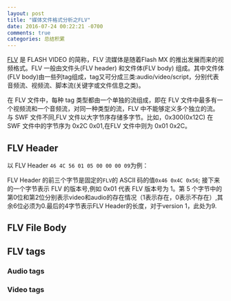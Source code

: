 ```yaml
---
layout: post
title: "媒体文件格式分析之FLV"
date: 2016-07-24 00:22:21 -0700
comments: true
categories: 总结积累
---
```


[FLV](https://en.wikipedia.org/wiki/Flash_Video) 是 FLASH VIDEO 的简称，FLV 流媒体是随着Flash MX 的推出发展而来的视频格式。FLV 一般由文件头(FLV header) 和文件体(FLV body) 组成。其中文件体(FLV body)由一些列tag组成，tag又可分成三类:audio/video/script，分别代表音频流、视频流、脚本流(关键字或文件信息之类)。
<!--more-->
在 FLV 文件中，每种 tag 类型都由一个单独的流组成，即在 FLV 文件中最多有一个视频流和一个音频流，对同一种类型的流，FLV 中不能够定义多个独立的流。
与 SWF 文件不同,FLV 文件以大字节序存储多字节。比如，0x300(0x12C) 在 SWF 文件中的字节序为 0x2C 0x01,在FLV 文件中则为 0x01 0x2C。

## FLV Header
以 FLV Header `46 4C 56 01 05 00 00 00 09`为例：

FLV Header 的前三个字节是固定的`FLV`的 ASCII 码的值`0x46 0x4C 0x56`; 接下来的一个字节表示 FLV 的版本号,例如 0x01 代表 FLV 版本号为 1。第 5 个字节中的第0位和第2位分别表示video和audio的存在情况（1表示存在，0表示不存在）,其余6位必须为0.最后的4字节表示FLV Header的长度，对于version 1，此处为9.
## FLV File Body
## FLV tags
### Audio tags
### Video tags

